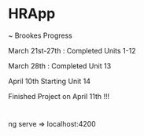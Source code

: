 # HRApp


~ Brookes Progress
  
   March 21st-27th : Completed Units 1-12
  
   March 28th : Completed Unit 13
  
   April 10th Starting Unit 14


Finished Project on  April 11th !!!



# 
#
#
ng serve => localhost:4200
